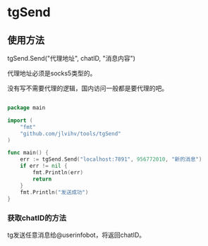 # tgSend

## 使用方法

tgSend.Send("代理地址", chatID, "消息内容")

代理地址必须是socks5类型的。

没有写不需要代理的逻辑，国内访问一般都是要代理的吧。

```go

package main

import (
	"fmt"
	"github.com/jlvihv/tools/tgSend"
)

func main() {
	err := tgSend.Send("localhost:7891", 956772010, "新的消息")
	if err != nil {
		fmt.Println(err)
		return
	}
	fmt.Println("发送成功")
}

```

### 获取chatID的方法

tg发送任意消息给@userinfobot，将返回chatID。
